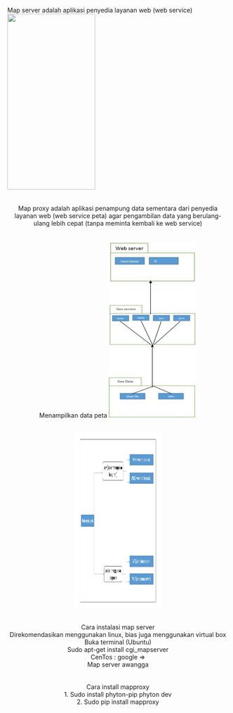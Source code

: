 Map server adalah aplikasi penyedia layanan web (web service)
<img src="../../img/mp4.jpg" width="200" height="400">
<p align="center">
<br>
Map proxy adalah aplikasi penampung data sementara dari penyedia layanan web (web service peta) agar pengambilan data yang berulang-ulang lebih cepat (tanpa meminta kembali ke web service)
<br>
<br>
<br>
Menampilkan data peta 
<img src="../../img/mp5.jpg" width="200" height="400">
<p align="center">
<br>
<img src="../../img/mp3.jpg" width="200" height="400">
<p align="center">
<br>
Cara instalasi map server
<br>
Direkomendasikan menggunakan linux, bias juga menggunakan virtual box
<br>
Buka terminal (Ubuntu)
<br>
Sudo apt-get install cgi_mapserver
<br>
CenTos : google =>
<br>
         Map server awangga
<br>
<br> 
<br>
Cara install mapproxy
<br>
1.      Sudo install phyton-pip phyton dev
<br>
2.      Sudo pip install mapproxy
<br>